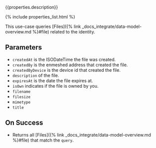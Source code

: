 {{properties.description}}

{% include properties_list.html %}

This use-case queries [Files]({% link _docs_integrate/data-model-overview.md %}#file)
related to the identity.

## Parameters

- `createdAt` is the ISODateTime the file was created.
- `createdBy` is the enmeshed address that created the file.
- `createdByDevice` is the device id that created the file.
- `description` of the file.
- `expiresAt` is the date the file expires at.
- `isOwn` indicates if the file is owned by you.
- `filename`
- `filesize`
- `mimetype`
- `title`

## On Success

- Returns all [Files]({% link _docs_integrate/data-model-overview.md %}#file) that match the `query`.
